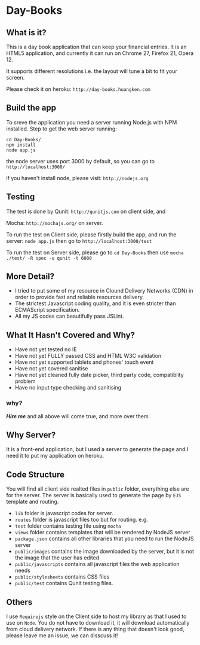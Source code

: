 Day-Books
=============

## What is it?
This is a day book application that can keep your financial entries. It is an HTML5 application, 
and currently it can run on Chrome 27, Firefox 21, Opera 12. 

It supports different resolutions i.e. the layout will tune a bit to fit your screen.

Please check it on heroku: ```http://day-books.huangken.com```

## Build the app

To sreve the application you need a server running Node.js with NPM installed. Step to get the web server running:

    cd Day-Books/
    npm install
    node app.js

the node server uses port 3000 by default, so you can go to ```http://localhost:3000/```

if you haven't install node, please visit: ```http://nodejs.org```

## Testing
The test is done by Qunit: ```http://qunitjs.com``` on client side, and 

Mocha: ```http://mochajs.org/``` on server.

To run the test on Client side, please firstly build the app, and run the server: ```node app.js```
then go to ```http://localhost:3000/test```

To run the test on Server side, please go to `cd Day-Books` then use ```mocha ./test/ -R spec -u qunit -t 6000```

## More Detail?

* I tried to put some of my resource in Clound Delivery Networks (CDN) in order to provide fast and reliable resources 
delivery. 
* The strictest Javascript coding quality, and it is even stricter than ECMAScript specification.
* All my JS codes can beautifully pass JSLint.

## What It Hasn't Covered and Why?
* Have not yet tested no IE
* Have not yet FULLY passed CSS and HTML W3C validation
* Have not yet supported tablets and phones' touch event
* Have not yet covered sanitise
* Have not yet cleaned fully date picker, third party code, compatiblity problem
* Have no input type checking and sanitising

### why?
___Hire me___ and all above will come true, and more over them.

## Why Server?

It is a front-end application, but I used a server to generate the page and I need it to put my application on heroku.

## Code Structure

You will find all client side realted files in `public` folder, everything else are for the server.
The server is basically used to generate the page by `EJS` template and routing.

* `lib` folder is javascript codes for server.
* `routes` folder is javascript files too but for routing. e.g.
* `test` folder contains testing file using `mocha`
* `views` folder contains templates that will be rendered by NodeJS server
* `package.json` contains all other libraries that you need to run the NodeJS server
* `public/images` contains the image downloaded by the server, but it is not the image that the user has edited
* `public/javascripts` contains all javascript files the web application needs
* `public/stylesheets` contains CSS files
* `public/test` contains Qunit testing files.


## Others

I use `Requirejs` style on the Client side to host my library as that I used to use on `Node`. 
You do not have to download it, it will download automatically from cloud delivery network.
If there is any thing that doesn't look good, please leave me an issue, we can disscuss it!
